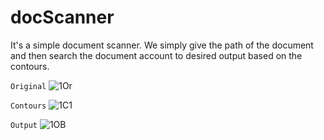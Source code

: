 # docScanner
It's a simple document scanner.
We simply give the path of the document and then search the document account to desired output based on the contours.

```Original```
![1Or](https://user-images.githubusercontent.com/110581467/206831461-56fe496a-e077-4478-981d-e62c30915cba.jpg)

```Contours```
![1C1](https://user-images.githubusercontent.com/110581467/206831509-fa5c71f9-3f70-45b7-95f0-d74cf2d0c0c6.jpg)

```Output```
![1OB](https://user-images.githubusercontent.com/110581467/206831542-f778471b-bd02-47c7-9eaa-9c7ec7d17f65.jpg)


